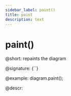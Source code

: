 ```yaml
---
sidebar_label: paint()
title: paint
description: text
---
```


# paint()

@short: repaints the diagram

@signature: {``}

@example:
diagram.paint();


@descr:
